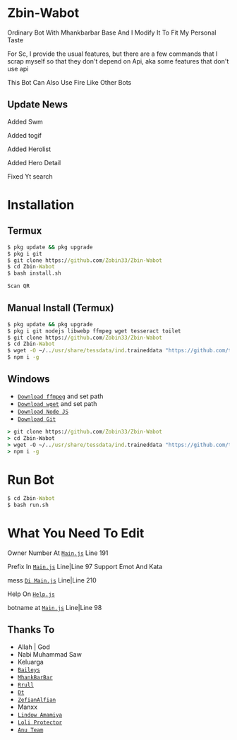 # Zbin-Wabot

Ordinary Bot With Mhankbarbar Base And I Modify It To Fit My Personal Taste

For Sc, I provide the usual features, but there are a few commands that I scrap myself so that they don't depend on Api, aka some features that don't use api

This Bot Can Also Use Fire Like Other Bots

## Update News

Added Swm

Added togif

Added Herolist

Added Hero Detail

Fixed Yt search

# Installation

## Termux
```cmd
$ pkg update && pkg upgrade
$ pkg i git
$ git clone https://github.com/Zobin33/Zbin-Wabot
$ cd Zbin-Wabot
$ bash install.sh

Scan QR
```

## Manual Install (Termux)
```cmd
$ pkg update && pkg upgrade
$ pkg i git nodejs libwebp ffmpeg wget tesseract toilet
$ git clone https://github.com/Zobin33/Zbin-Wabot
$ cd Zbin-Wabot
$ wget -O ~/../usr/share/tessdata/ind.traineddata "https://github.com/tesseract-ocr/tessdata/blob/master/ind.traineddata?raw=true"
$ npm i -g
```

## Windows
* [`Download ffmpeg`](https://ffmpeg.org/download.html#build-windows) and set path
* [`Download wget`](https://eternallybored.org/misc/wget/releases/) and set path
* [`Download Node JS`](https://nodejs.org/en/download/)
* [`Download Git`](https://git-scm.com/downloads)
```cmd
> git clone https://github.com/Zobin33/Zbin-Wabot
> cd Zbin-Wabot
> wget -O ~/../usr/share/tessdata/ind.traineddata "https://github.com/tesseract-ocr/tessdata/blob/master/ind.traineddata?raw=true"
> npm i -g
```

# Run Bot
```cmd
$ cd Zbin-Wabot
$ bash run.sh
```

# What You Need To Edit
 
Owner Number At [`Main.js`](https://github.com/niteappantest/Anu-Wabot/blob/main/main.js) Line 191

Prefix In [`Main.js`](https://github.com/niteappantest/Anu-Wabot/blob/main/main.js) Line|Line 97 Support Emot And Kata

mess [`Di Main.js`](https://github.com/niteappantest/Anu-Wabot/blob/main/main.js) Line|Line 210

Help On [`Help.js`](https://github.com/niteappantest/Anu-Wabot/blob/main/src/help.js)

botname at [`Main.js`](https://github.com/niteappantest/Anu-Wabot/blob/main/main.js) Line|Line 98

## Thanks To

* Allah | God
* Nabi Muhammad Saw
* Keluarga
* [`Baileys`](https://github.com/adiwajshing/Baileys)
* [`MhankBarBar`](https://github.com/MhankBarBar)
* [`Rrull`](https://github.com/arl03)
* [`Dt`](https://github.com/Dete4)
* [`ZefianAlfian`](https://github.com/ZefianAlfian)
* Manxx
* [`Lindow Amamiya`](https://github.com/mccnlight) 
* [`Loli Protector`](https://github.com/Arya-was) 
* [`Anu Team`](https://chat.whatsapp.com/K6umSEzcRMV4QOq6SktBUJ) 


